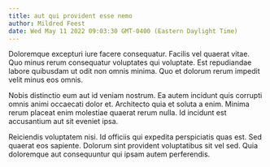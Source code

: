 ```yaml
---
title: aut qui provident esse nemo
author: Mildred Feest
date: Wed May 11 2022 09:03:30 GMT-0400 (Eastern Daylight Time)
---
```

Doloremque excepturi iure facere consequatur. Facilis vel quaerat vitae. Quo minus rerum consequatur voluptates qui voluptate. Est repudiandae labore quibusdam ut odit non omnis minima. Quo et dolorum rerum impedit velit minus eos omnis.

 Nobis distinctio eum aut id veniam nostrum. Ea autem incidunt quis corrupti omnis animi occaecati dolor et. Architecto quia et soluta a enim. Minima rerum placeat enim molestiae quaerat rerum nulla. Id incidunt est accusantium aut sit eveniet ipsa.

 Reiciendis voluptatem nisi. Id officiis qui expedita perspiciatis quas est. Sed quaerat eos sapiente. Dolorum sint provident voluptatibus sit vel sed. Quia doloremque aut consequuntur qui ipsam autem perferendis.